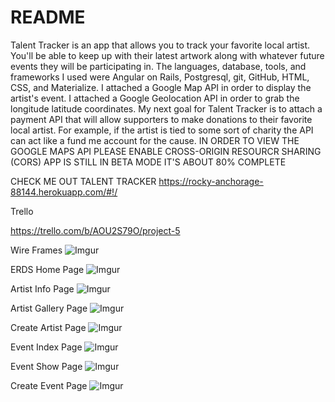 # README

Talent Tracker is an app that allows you to track your favorite local artist.  You'll be able to keep up with their latest artwork along with whatever future events they will be participating in.  The languages,  database, tools, and frameworks I used were Angular on Rails,  Postgresql, git, GitHub, HTML, CSS, and Materialize. I attached a Google Map API in order to display the artist's event.  I attached a Google Geolocation API in order to grab the longitude latitude coordinates. My next goal for Talent Tracker is to attach a payment API that will allow supporters to make donations to their favorite local artist.  For example, if the artist is tied to some sort of charity the API can act like a fund me account for the cause. IN ORDER TO VIEW THE GOOGLE MAPS API PLEASE ENABLE CROSS-ORIGIN RESOURCR SHARING (CORS) APP IS STILL IN BETA MODE IT'S ABOUT 80% COMPLETE



CHECK ME OUT TALENT TRACKER
https://rocky-anchorage-88144.herokuapp.com/#!/


Trello

https://trello.com/b/AOU2S79O/project-5


Wire Frames
![Imgur](http://i.imgur.com/DMkV4l5.jpg)





ERDS
Home Page
![Imgur](https://i.imgur.com/R18Ppz1.jpg)


Artist Info Page
![Imgur](https://i.imgur.com/J37kNzd.jpg)


Artist Gallery Page
![Imgur](https://i.imgur.com/u545IC4.jpg)

Create Artist Page
![Imgur](https://i.imgur.com/3ZPzBH3.jpg)


Event Index Page
![Imgur](https://i.imgur.com/9VbQRGW.jpg)


Event Show Page
![Imgur](https://i.imgur.com/oFMHhMZ.jpg)


Create Event Page
![Imgur](https://i.imgur.com/RUmhIf2.jpg)


